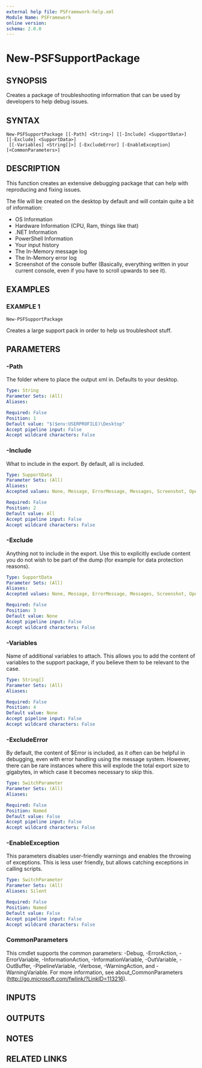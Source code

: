 ```yaml
---
external help file: PSFramework-help.xml
Module Name: PSFramework
online version:
schema: 2.0.0
---
```


# New-PSFSupportPackage

## SYNOPSIS
Creates a package of troubleshooting information that can be used by developers to help debug issues.

## SYNTAX

```
New-PSFSupportPackage [[-Path] <String>] [[-Include] <SupportData>] [[-Exclude] <SupportData>]
 [[-Variables] <String[]>] [-ExcludeError] [-EnableException] [<CommonParameters>]
```

## DESCRIPTION
This function creates an extensive debugging package that can help with reproducing and fixing issues.

The file will be created on the desktop by default and will contain quite a bit of information:
- OS Information
- Hardware Information (CPU, Ram, things like that)
- .NET Information
- PowerShell Information
- Your input history
- The In-Memory message log
- The In-Memory error log
- Screenshot of the console buffer (Basically, everything written in your current console, even if you have to scroll upwards to see it).

## EXAMPLES

### EXAMPLE 1
```
New-PSFSupportPackage
```

Creates a large support pack in order to help us troubleshoot stuff.

## PARAMETERS

### -Path
The folder where to place the output xml in.
Defaults to your desktop.

```yaml
Type: String
Parameter Sets: (All)
Aliases:

Required: False
Position: 1
Default value: "$($env:USERPROFILE)\Desktop"
Accept pipeline input: False
Accept wildcard characters: False
```

### -Include
What to include in the export.
By default, all is included.

```yaml
Type: SupportData
Parameter Sets: (All)
Aliases:
Accepted values: None, Message, ErrorMessage, Messages, Screenshot, OperatingSystem, CPU, Ram, Environment, PSVersion, History, Module, SnapIns, Assemblies, PSResource, Exceptions, Critical, ExtensionData, All

Required: False
Position: 2
Default value: All
Accept pipeline input: False
Accept wildcard characters: False
```

### -Exclude
Anything not to include in the export.
Use this to explicitly exclude content you do not wish to be part of the dump (for example for data protection reasons).

```yaml
Type: SupportData
Parameter Sets: (All)
Aliases:
Accepted values: None, Message, ErrorMessage, Messages, Screenshot, OperatingSystem, CPU, Ram, Environment, PSVersion, History, Module, SnapIns, Assemblies, PSResource, Exceptions, Critical, ExtensionData, All

Required: False
Position: 3
Default value: None
Accept pipeline input: False
Accept wildcard characters: False
```

### -Variables
Name of additional variables to attach.
This allows you to add the content of variables to the support package, if you believe them to be relevant to the case.

```yaml
Type: String[]
Parameter Sets: (All)
Aliases:

Required: False
Position: 4
Default value: None
Accept pipeline input: False
Accept wildcard characters: False
```

### -ExcludeError
By default, the content of $Error is included, as it often can be helpful in debugging, even with error handling using the message system.
However, there can be rare instances where this will explode the total export size to gigabytes, in which case it becomes necessary to skip this.

```yaml
Type: SwitchParameter
Parameter Sets: (All)
Aliases:

Required: False
Position: Named
Default value: False
Accept pipeline input: False
Accept wildcard characters: False
```

### -EnableException
This parameters disables user-friendly warnings and enables the throwing of exceptions.
This is less user friendly, but allows catching exceptions in calling scripts.

```yaml
Type: SwitchParameter
Parameter Sets: (All)
Aliases: Silent

Required: False
Position: Named
Default value: False
Accept pipeline input: False
Accept wildcard characters: False
```

### CommonParameters
This cmdlet supports the common parameters: -Debug, -ErrorAction, -ErrorVariable, -InformationAction, -InformationVariable, -OutVariable, -OutBuffer, -PipelineVariable, -Verbose, -WarningAction, and -WarningVariable. For more information, see about_CommonParameters (http://go.microsoft.com/fwlink/?LinkID=113216).

## INPUTS

## OUTPUTS

## NOTES

## RELATED LINKS
